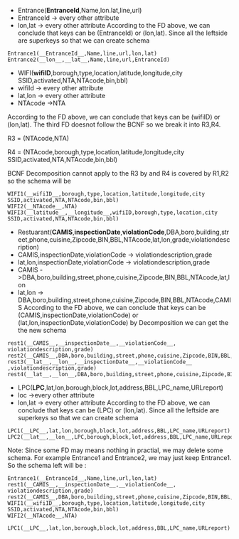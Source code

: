 - Entrance(__EntranceId__,Name,lon.lat,line,url)
- EntranceId -> every other attribute
- lon,lat -> every other attribute
According to the FD above, we can conclude that keys can be (EntranceId) or (lon,lat). Since all the leftside are superkeys so that we can create schema
```
Entrance1(__EntranceId__,Name,line,url,lon,lat)
Entrance2(__lon__,__lat__,Name,line,url,EntranceId)
```

- WIFI(__wifiID__,borough,type,location,latitude,longitude,city SSID,activated,NTA,NTAcode,bin,bbl)
- wifiId -> every other attribute
- lat,lon -> every other attribute
- NTAcode ->NTA

According to the FD above, we can conclude that keys can be (wifiID) or (lon,lat). The third FD doesnot follow the BCNF so we break it into R3,R4.

R3 = (NTAcode,NTA)

R4 = (NTAcode,borough,type,location,latitude,longitude,city SSID,activated,NTA,NTAcode,bin,bbl)

 BCNF Decomposition cannot apply to  the R3  by  and R4 is covered by R1,R2
so the schema will be
```
WIFI1(__wifiID__,borough,type,location,latitude,longitude,city SSID,activated,NTA,NTAcode,bin,bbl)
WIFI2(__NTAcode__,NTA)
WIFI3(__latitude__,__longitude__,wifiID,borough,type,location,city SSID,activated,NTA,NTAcode,bin,bbl)

```


-  Restuarant(__CAMIS__,__inspectionDate__,__violationCode__,DBA,boro,building,street,phone,cuisine,Zipcode,BIN,BBL,NTAcode,lat,lon,grade,violationdescription)
- CAMIS,inspectionDate,violationCode -> violationdescription,grade
- lat,lon,inspectionDate,violationCode -> violationdescription,grade
- CAMIS ->DBA,boro,building,street,phone,cuisine,Zipcode,BIN,BBL,NTAcode,lat,lon
- lat,lon -> DBA,boro,building,street,phone,cuisine,Zipcode,BIN,BBL,NTAcode,CAMIS
According to the FD above, we can conclude that keys can be (CAMIS,inspectionDate,violationCode) or (lat,lon,inspectionDate,violationCode)
by Decomposition we can get the the new schema
```
rest1(__CAMIS__,__inspectionDate__,__violationCode__, violationdescription,grade)
rest2(__CAMIS__,DBA,boro,building,street,phone,cuisine,Zipcode,BIN,BBL,NTAcode,lat,lon)
rest3(__lat__,__lon__,__inspectionDate__,__violationCode__ ,violationdescription,grade)
rest4(__lat__,__lon__,DBA,boro,building,street,phone,cuisine,Zipcode,BIN,BBL,NTAcode,CAMIS)

```
- LPC(__LPC__,lat,lon,borough,block,lot,address,BBL,LPC_name,URLreport)
- loc ->every other attribute
- lon,lat -> every other attribute
According to the FD above, we can conclude that keys can be (LPC) or (lon,lat). Since all the leftside are superkeys so that we can create schema
```
LPC1(__LPC__,lat,lon,borough,block,lot,address,BBL,LPC_name,URLreport)
LPC2(__lat__,__lon__,LPC,borough,block,lot,address,BBL,LPC_name,URLreport)
```


Note: Since some FD may means nothing in practial, we may delete some schema. For example Entrance1 and Entrance2, we may just keep Entrance1. So the schema left will be :
```
Entrance1(__EntranceId__,Name,line,url,lon,lat)
rest1(__CAMIS__,__inspectionDate__,__violationCode__, violationdescription,grade)
rest2(__CAMIS__,DBA,boro,building,street,phone,cuisine,Zipcode,BIN,BBL,NTAcode,lat,lon)
WIFI1(__wifiID__,borough,type,location,latitude,longitude,city SSID,activated,NTA,NTAcode,bin,bbl)
WIFI2(__NTAcode__,NTA)

LPC1(__LPC__,lat,lon,borough,block,lot,address,BBL,LPC_name,URLreport)
```
